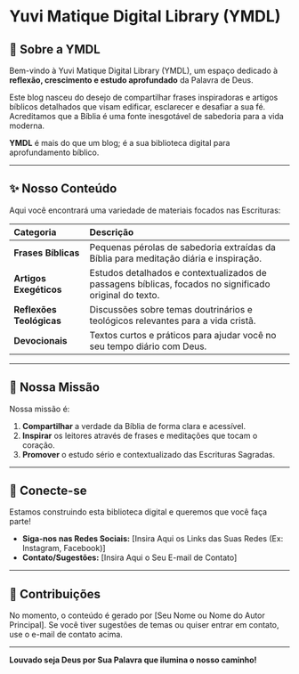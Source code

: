 # Yuvi Matique Digital Library (YMDL)

## 📖 Sobre a YMDL

Bem-vindo à Yuvi Matique Digital Library (YMDL), um espaço dedicado à **reflexão, crescimento e estudo aprofundado** da Palavra de Deus.

Este blog nasceu do desejo de compartilhar frases inspiradoras e artigos bíblicos detalhados que visam edificar, esclarecer e desafiar a sua fé. Acreditamos que a Bíblia é uma fonte inesgotável de sabedoria para a vida moderna.

**YMDL** é mais do que um blog; é a sua biblioteca digital para aprofundamento bíblico.

---

## ✨ Nosso Conteúdo

Aqui você encontrará uma variedade de materiais focados nas Escrituras:

| Categoria                | Descrição                                                                                              |
| :----------------------- | :----------------------------------------------------------------------------------------------------- |
| **Frases Bíblicas**      | Pequenas pérolas de sabedoria extraídas da Bíblia para meditação diária e inspiração.                  |
| **Artigos Exegéticos**   | Estudos detalhados e contextualizados de passagens bíblicas, focados no significado original do texto. |
| **Reflexões Teológicas** | Discussões sobre temas doutrinários e teológicos relevantes para a vida cristã.                        |
| **Devocionais**          | Textos curtos e práticos para ajudar você no seu tempo diário com Deus.                                |

---

## 🎯 Nossa Missão

Nossa missão é:

1.  **Compartilhar** a verdade da Bíblia de forma clara e acessível.
2.  **Inspirar** os leitores através de frases e meditações que tocam o coração.
3.  **Promover** o estudo sério e contextualizado das Escrituras Sagradas.

---

## 🔗 Conecte-se

Estamos construindo esta biblioteca digital e queremos que você faça parte!

- **Siga-nos nas Redes Sociais:** [Insira Aqui os Links das Suas Redes (Ex: Instagram, Facebook)]
- **Contato/Sugestões:** [Insira Aqui o Seu E-mail de Contato]

---

## 📝 Contribuições

No momento, o conteúdo é gerado por [Seu Nome ou Nome do Autor Principal]. Se você tiver sugestões de temas ou quiser entrar em contato, use o e-mail de contato acima.

---

**Louvado seja Deus por Sua Palavra que ilumina o nosso caminho!**
